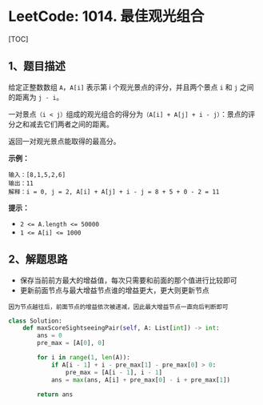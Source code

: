# LeetCode: 1014. 最佳观光组合

[TOC]

## 1、题目描述

给定正整数数组 `A`，`A[i]` 表示第 i 个观光景点的评分，并且两个景点 `i` 和 `j` 之间的距离为 `j - i`。

一对景点`（i < j）`组成的观光组合的得分为`（A[i] + A[j] + i - j）`：景点的评分之和减去它们两者之间的距离。

返回一对观光景点能取得的最高分。

 

**示例：**

```
输入：[8,1,5,2,6]
输出：11
解释：i = 0, j = 2, A[i] + A[j] + i - j = 8 + 5 + 0 - 2 = 11
```

**提示：**

-   `2 <= A.length <= 50000`
-   `1 <= A[i] <= 1000`



## 2、解题思路

-   保存当前前方最大的增益值，每次只需要和前面的那个值进行比较即可
-   更新前面节点与最大增益节点谁的增益更大，更大则更新节点

```
因为节点越往后，前面节点的增益依次被递减，因此最大增益节点一直向后判断即可
```



```python
class Solution:
    def maxScoreSightseeingPair(self, A: List[int]) -> int:
        ans = 0
        pre_max = [A[0], 0]

        for i in range(1, len(A)):
            if A[i - 1] + i - pre_max[1] - pre_max[0] > 0:
                pre_max = [A[i - 1], i - 1]
            ans = max(ans, A[i] + pre_max[0] - i + pre_max[1])

        return ans
```

